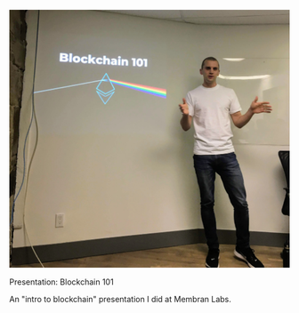 ![Blockchain 101](/public/images/blockchain101.JPG)

<p id="title">Presentation: Blockchain 101</p>

An "intro to blockchain" presentation I did at Membran Labs.
